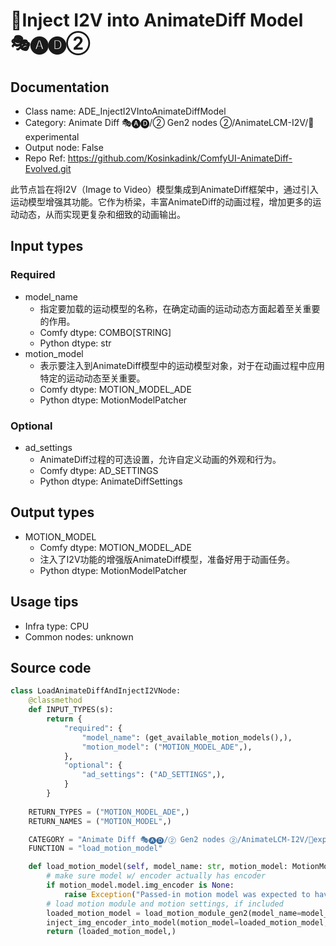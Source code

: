 # 🧪Inject I2V into AnimateDiff Model 🎭🅐🅓②
## Documentation
- Class name: ADE_InjectI2VIntoAnimateDiffModel
- Category: Animate Diff 🎭🅐🅓/② Gen2 nodes ②/AnimateLCM-I2V/🧪experimental
- Output node: False
- Repo Ref: https://github.com/Kosinkadink/ComfyUI-AnimateDiff-Evolved.git

此节点旨在将I2V（Image to Video）模型集成到AnimateDiff框架中，通过引入运动模型增强其功能。它作为桥梁，丰富AnimateDiff的动画过程，增加更多的运动动态，从而实现更复杂和细致的动画输出。

## Input types
### Required
- model_name
    - 指定要加载的运动模型的名称，在确定动画的运动动态方面起着至关重要的作用。
    - Comfy dtype: COMBO[STRING]
    - Python dtype: str
- motion_model
    - 表示要注入到AnimateDiff模型中的运动模型对象，对于在动画过程中应用特定的运动动态至关重要。
    - Comfy dtype: MOTION_MODEL_ADE
    - Python dtype: MotionModelPatcher

### Optional
- ad_settings
    - AnimateDiff过程的可选设置，允许自定义动画的外观和行为。
    - Comfy dtype: AD_SETTINGS
    - Python dtype: AnimateDiffSettings

## Output types
- MOTION_MODEL
    - Comfy dtype: MOTION_MODEL_ADE
    - 注入了I2V功能的增强版AnimateDiff模型，准备好用于动画任务。
    - Python dtype: MotionModelPatcher

## Usage tips
- Infra type: CPU
- Common nodes: unknown

## Source code
```python
class LoadAnimateDiffAndInjectI2VNode:
    @classmethod
    def INPUT_TYPES(s):
        return {
            "required": {
                "model_name": (get_available_motion_models(),),
                "motion_model": ("MOTION_MODEL_ADE",),
            },
            "optional": {
                "ad_settings": ("AD_SETTINGS",),
            }
        }
    
    RETURN_TYPES = ("MOTION_MODEL_ADE",)
    RETURN_NAMES = ("MOTION_MODEL",)

    CATEGORY = "Animate Diff 🎭🅐🅓/② Gen2 nodes ②/AnimateLCM-I2V/🧪experimental"
    FUNCTION = "load_motion_model"

    def load_motion_model(self, model_name: str, motion_model: MotionModelPatcher, ad_settings: AnimateDiffSettings=None):
        # make sure model w/ encoder actually has encoder
        if motion_model.model.img_encoder is None:
            raise Exception("Passed-in motion model was expected to have an img_encoder, but did not.")
        # load motion module and motion settings, if included
        loaded_motion_model = load_motion_module_gen2(model_name=model_name, motion_model_settings=ad_settings)
        inject_img_encoder_into_model(motion_model=loaded_motion_model, w_encoder=motion_model)
        return (loaded_motion_model,)